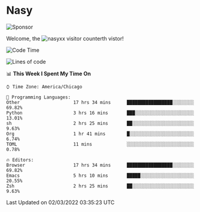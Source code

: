 # Nasy

<!--
<p align="center">
<img height="200" src="https://github-readme-stats.vercel.app/api?username=nasyxx&count_private=true&show_icons=true&theme=dracula&include_all_commits=true"/>
<img height="200" src="https://github-readme-stats.vercel.app/api/top-langs/?username=nasyxx&theme=dracula&hide=html,jupyter+notebook&count_private=true&show_icons=true"/>
</p>

  
----------------
-->

![Sponsor](https://img.shields.io/static/v1.svg?label=Sponsor&message=%E2%9D%A4&logo=GitHub&style=flat&color=pink)
 
Welcome, the ![nasyxx visitor counter](https://count.getloli.com/get/@nasyxx?theme=rule34)th vistor!
 
<!--START_SECTION:waka-->
![Code Time](http://img.shields.io/badge/Code%20Time-1%2C962%20hrs%2017%20mins-blue)

![Lines of code](https://img.shields.io/badge/From%20Hello%20World%20I%27ve%20Written-5%20Million%20lines%20of%20code-blue)

📊 **This Week I Spent My Time On** 

```text
⌚︎ Time Zone: America/Chicago

💬 Programming Languages: 
Other                    17 hrs 34 mins      █████████████████░░░░░░░░   69.82% 
Python                   3 hrs 16 mins       ███░░░░░░░░░░░░░░░░░░░░░░   13.01% 
sh                       2 hrs 25 mins       ██░░░░░░░░░░░░░░░░░░░░░░░   9.63% 
Org                      1 hr 41 mins        █░░░░░░░░░░░░░░░░░░░░░░░░   6.74% 
TOML                     11 mins             ░░░░░░░░░░░░░░░░░░░░░░░░░   0.78%

🔥 Editors: 
Browser                  17 hrs 34 mins      █████████████████░░░░░░░░   69.82% 
Emacs                    5 hrs 10 mins       █████░░░░░░░░░░░░░░░░░░░░   20.55% 
Zsh                      2 hrs 25 mins       ██░░░░░░░░░░░░░░░░░░░░░░░   9.63%

```


 Last Updated on 02/03/2022 03:35:23 UTC
<!--END_SECTION:waka-->

<!-- ![visitors](https://visitor-badge.laobi.icu/badge?page_id=nasyxx.nasyxx) -->
